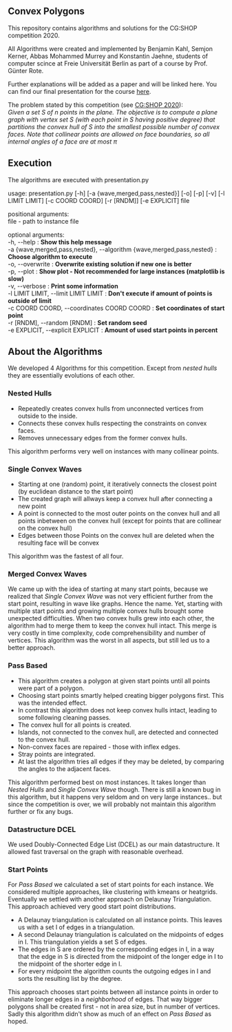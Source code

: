 ## Convex Polygons

This repository contains algorithms and solutions for the CG:SHOP competition 2020.

All Algorithms were created and implemented by Benjamin Kahl, Semjon Kerner, Abbas Mohammed Murrey and Konstantin Jaehne, students of computer scince at Freie Universität Berlin as part of a course by Prof. Günter Rote.

Further explanations will be added as a paper and will be linked here.
You can find our final presentation for the course [here](https://github.com/SemjonKerner/convex_polygons/blob/b5412ddf3189458d07803e934d98bb67e8e7cc36/texinput/convex_polygons.pdf).

The problem stated by this competition (see [CG:SHOP 2020](
https://cgshop.ibr.cs.tu-bs.de/competition/cg-shop-2020/)):  
_Given a set S of n points in the plane. The objective is to compute a plane graph with vertex set S (with each point in S having positive degree) that partitions the convex hull of S into the smallest possible number of convex faces. Note that collinear points are allowed on face boundaries, so all internal angles of a face are at most π_

## Execution

The algorithms are executed with presentation.py

usage: presentation.py [-h] [-a {wave,merged,pass,nested}] [-o] [-p] [-v] [-l LIMIT LIMIT] [-c COORD COORD] [-r [RNDM]] [-e EXPLICIT] file

positional arguments:  
file - path to instance file
  
optional arguments:  
-h, --help : __Show this help message__  
-a {wave,merged,pass,nested}, --algorithm {wave,merged,pass,nested} : __Choose algorithm to execute__  
-o, --overwrite : __Overwrite existing solution if new one is better__  
-p, --plot : __Show plot  - Not recommended for large instances (matplotlib is slow)__  
-v, --verbose : __Print some information__  
-l LIMIT LIMIT, --limit LIMIT LIMIT : __Don't execute if amount of points is outside of limit__  
-c COORD COORD, --coordinates COORD COORD : __Set coordinates of start point__  
-r [RNDM], --random [RNDM] : __Set random seed__  
-e EXPLICIT, --explicit EXPLICIT : __Amount of used start points in percent__  

## About the Algorithms
We developed 4 Algorithms for this competition.
Except from _nested hulls_ they are essentially evolutions of each other.

### Nested Hulls
- Repeatedly creates convex hulls from unconnected vertices from outside to the inside.
- Connects these convex hulls respecting the constraints on convex faces.
- Removes unnecessary edges from the former convex hulls.

This algorithm performs very well on instances with many collinear points.

### Single Convex Waves
- Starting at one (random) point, it iteratively connects the closest point (by euclidean distance to the start point)
- The created graph will allways keep a convex hull after connecting a new point
- A point is connected to the most outer points on the convex hull and all points inbetween on the convex hull (except for points that are collinear on the convex hull)
- Edges between those Points on the convex hull are deleted when the resulting face will be convex

This algorithm was the fastest of all four.

### Merged Convex Waves
We came up with the idea of starting at many start points, because we realized that _Single Convex Wave_ was not very efficient further from the start point, resulting in wave like graphs. Hence the name.
Yet, starting with multiple start points and growing multiple convex hulls brought some unexpected difficulties.
When two convex hulls grew into each other, the algorithm had to merge them to keep the convex hull intact. This merge is very costly in time complexity, code comprehensibility and number of vertices.
This algorithm was the worst in all aspects, but still led us to a better approach.

### Pass Based
- This algorithm creates a polygon at given start points until all points were part of a polygon.
- Choosing start points smartly helped creating bigger polygons first. This was the intended effect.
- In contrast this algorithm does not keep convex hulls intact, leading to some following cleaning passes.
- The convex hull for all points is created.
- Islands, not connected to the convex hull, are detected and connected to the convex hull.
- Non-convex faces are repaired - those with inflex edges.
- Stray points are integrated.
- At last the algorithm tries all edges if they may be deleted, by comparing the angles to the adjacent faces.

This algorithm performed best on most instances. It takes longer than _Nested Hulls_ and _Single Convex Wave_ though.
There is still a known bug in this algorithm, but it happens very seldom and on very large instances.. but since the competition is over, we will probably not maintain this algorithm further or fix any bugs.

### Datastructure DCEL
We used Doubly-Connected Edge List (DCEL) as our main datastructure. It allowed fast traversal on the graph with reasonable overhead.

### Start Points
For _Pass Based_ we calculated a set of start points for each instance. We considered multiple approaches, like clustering with kmeans or heatgrids. Eventually we settled with another approach on Delaunay Triangulation. This approach achieved very good start point distributions.

- A Delaunay triangulation is calculated on all instance points. This leaves us with a set I of edges in a triangulation.
- A second Delaunay triangulation is calculated on the midpoints of edges in I. This triangulation yields a set S of edges.
- The edges in S are ordered by the corresponding edges in I, in a way that the edge in S is directed from the midpoint of the longer edge in I to the midpoint of the shorter edge in I.
- For every midpoint the algorithm counts the outgoing edges in I and sorts the resulting list by the degree.

This approach chooses start points between all instance points in order to eliminate longer edges in a _neighborhood_ of edges. That way bigger polygons shall be created first - not in area size, but in number of vertices. Sadly this algorithm didn't show as much of an effect on _Pass Based_ as hoped.
